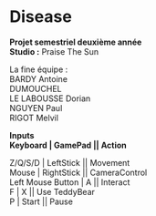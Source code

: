 # Disease
**Projet semestriel deuxième année** <br>
**Studio :** Praise The Sun

La fine équipe : <br>
BARDY Antoine <br>
DUMOUCHEL <br>
LE LABOUSSE Dorian <br>
NGUYEN Paul <br>
RIGOT Melvil <br>


**Inputs** <br>
**Keyboard | GamePad	|| Action**

Z/Q/S/D | LeftStick || Movement <br>
Mouse | RightStick || CameraControl <br>
Left Mouse Button | A || Interact <br>
F | X || Use TeddyBear <br>
P | Start || Pause <br>
